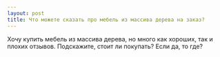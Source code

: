 ```yaml
---
layout: post 
title: Что можете сказать про мебель из массива дерева на заказ? 
--- 
```

Хочу купить мебель из массива дерева, но много как хороших, так и плохих отзывов. Подскажите, стоит ли покупать? Если да, то где?